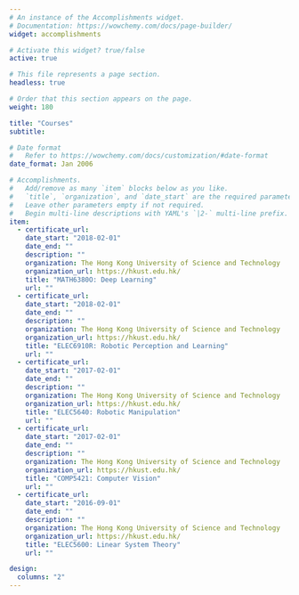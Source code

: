 ```yaml
---
# An instance of the Accomplishments widget.
# Documentation: https://wowchemy.com/docs/page-builder/
widget: accomplishments

# Activate this widget? true/false
active: true

# This file represents a page section.
headless: true

# Order that this section appears on the page.
weight: 180

title: "Courses"
subtitle:

# Date format
#   Refer to https://wowchemy.com/docs/customization/#date-format
date_format: Jan 2006

# Accomplishments.
#   Add/remove as many `item` blocks below as you like.
#   `title`, `organization`, and `date_start` are the required parameters.
#   Leave other parameters empty if not required.
#   Begin multi-line descriptions with YAML's `|2-` multi-line prefix.
item:
  - certificate_url:
    date_start: "2018-02-01"
    date_end: ""
    description: ""
    organization: The Hong Kong University of Science and Technology
    organization_url: https://hkust.edu.hk/
    title: "MATH6380O: Deep Learning"
    url: ""
  - certificate_url:
    date_start: "2018-02-01"
    date_end: ""
    description: ""
    organization: The Hong Kong University of Science and Technology
    organization_url: https://hkust.edu.hk/
    title: "ELEC6910R: Robotic Perception and Learning"
    url: ""
  - certificate_url:
    date_start: "2017-02-01"
    date_end: ""
    description: ""
    organization: The Hong Kong University of Science and Technology
    organization_url: https://hkust.edu.hk/
    title: "ELEC5640: Robotic Manipulation"
    url: ""
  - certificate_url:
    date_start: "2017-02-01"
    date_end: ""
    description: ""
    organization: The Hong Kong University of Science and Technology
    organization_url: https://hkust.edu.hk/
    title: "COMP5421: Computer Vision"
    url: ""
  - certificate_url:
    date_start: "2016-09-01"
    date_end: ""
    description: ""
    organization: The Hong Kong University of Science and Technology
    organization_url: https://hkust.edu.hk/
    title: "ELEC5600: Linear System Theory"
    url: ""

design:
  columns: "2"
---
```

